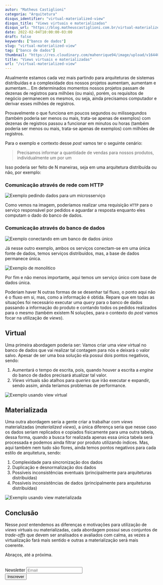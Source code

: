 ```yaml
---
autor: "Matheus Castiglioni"
categoria: "Arquitetura"
disqus_identifier: "virtual-materialized-view"
disqus_title: "Views virtuais e materializadas"
disqus_url: "https://blog.matheuscastiglioni.com.br/virtual-materialized-view"
date: 2022-02-04T10:00:00-03:00
draft: false
keywords: ["banco de dados"]
slug: "virtual-materialized-view"
tag: ["banco de dados"]
thumbnail: "https://res.cloudinary.com/mahenrique94/image/upload/v1644000205/cloud-storage-banner-background_1_bgcxoq.jpg"
title: "Views virtuais e materializadas"
url: "/virtual-materialized-view"
---
```


Atualmente estamos cada vez mais partindo para arquiteturas de sistemas distribuídas e a complexidade dos nossos projetos aumentam, aumentam e aumentam... Em determinados momentos nossos projetos passam de dezenas de registros para milhões (ou mais), porém, os requisitos de negócio permanecem os mesmos, ou seja, ainda precisamos computador e derivar esses milhões de registros.

Provavelmente o que funciona em poucos segundos ou milissegundos (também poderia ser menos ou mais, trata-se apenas de exemplos) com dezenas de registros passou a funcionar em minutos ou horas (também poderia ser menos ou mais, trata-se apenas de exemplos) com milhões de registros.

Para o exemplo e contexto desse _post_ vamos ter o seguinte cenário:

> Precisamos informar a quantidade de vendas para nossos produtos, individualmente um por um

Isso poderia ser feito de N maneiras, seja em uma arquitetura distribuída ou não, por exemplo:

### Comunicação através de rede com HTTP
![Exemplo pedindo dados para um microsserviço](https://res.cloudinary.com/mahenrique94/image/upload/v1644001374/Contando_quantidade_de_pedidos_para_um_determinado_produto_b1uhvp.png)

Como vemos na imagem, poderíamos realizar uma requisição `HTTP` para o serviço responsável por pedidos e aguardar a resposta enquanto eles computam o dado do banco de dados.

### Comunicação através do banco de dados
![Exemplo conectando em um banco de dados único](https://res.cloudinary.com/mahenrique94/image/upload/v1644001449/Contando_quantidade_de_pedidos_para_um_determinado_produto_1_nhw832.png)

Já nesse outro exemplo, ambos os serviços conectam-se em uma única fonte de dados, temos serviços distribuídos, mas, a base de dados permanece única.

![Exemplo de monolitico](https://res.cloudinary.com/mahenrique94/image/upload/v1644001451/Contando_quantidade_de_pedidos_para_um_determinado_produto_2_xjpgz8.png)

Por fim e não menos importante, aqui temos um serviço único com base de dados única.

Poderiam haver N outras formas de se desenhar tal fluxo, o ponto aqui não é o fluxo em si, mas, como a informação é obtida. Repare que em todas as situações foi necessário executar uma _query_ para o banco de dados passando a informação do produto e contando todos os pedidos realizados para o mesmo (também existem N soluções, para o contexto do _post_ vamos focar na utilização de _views_).

## Virtual

Uma primeira abordagem poderia ser: Vamos criar uma _view_ virtual no banco de dados que vai realizar tal contagem para nós e deixará o valor salvo. Apesar de ser uma boa solução ela possuí dois pontos negativos, sendo:

1. Aumentará o tempo de escrita, pois, quando houver a escrita a _engine_ do banco de dados precisará atualizar tal valor.
2. _Views_ virtuais são atalhos para _queries_ que irão executar e expandir, sendo assim, ainda teríamos problemas de performance.

![Exemplo usando view virtual](https://res.cloudinary.com/mahenrique94/image/upload/v1644001804/Contando_quantidade_de_pedidos_para_um_determinado_produto_3_zri62y.png)

## Materializada

Uma outra abordagem seria a gente criar a trabalhar com _views_ materializadas (_materialized views_), a única diferença seria que nesse caso os dados seriam replicados e copiados fisicamente para uma outra tabela, dessa forma, quando a busca for realizada apenas essa única tabela será processada e podemos ainda filtrar por produto utilizando índices. Mas, aqui também nem tudo são flores, ainda temos pontos negativos para cada estilo de arquitetura, sendo:

1. Complexidade para sincronização dos dados
2. Duplicação e desnormalização dos dados
3. Possíveis inconsistências eventuais (principalmente para arquiteturas distribuídas)
4. Possíveis inconsistências de dados (principalmente para arquiteturas distribuídas)

![Exemplo usando view materializada](https://res.cloudinary.com/mahenrique94/image/upload/v1644001977/Contando_quantidade_de_pedidos_para_um_determinado_produto_4_koxnem.png)

## Conclusão
Nesse *post* entendemos as diferenças e motivações para utilização de _views_ virtuais ou materializadas, cada abordagem possuí seus conjuntos de _trade-offs_ que devem ser analisados e avaliados com calma, as vezes a virtualização fará mais sentido e outras a materialização será mais coerente.

Abraços, até a próxima.

<!-- Begin Mailchimp Signup Form -->
<link href="//cdn-images.mailchimp.com/embedcode/horizontal-slim-10_7.css" rel="stylesheet" type="text/css">
<style type="text/css">
	#mc_embed_signup{clear:left; font:14px Helvetica,Arial,sans-serif; width:100%;margin-top: 2rem;}
</style>
<div id="mc_embed_signup">
<form action="https://matheuscastiglioni.us12.list-manage.com/subscribe/post?u=5a8a2e7202680f2d5098f12bc&amp;id=6ede898886" method="post" id="mc-embedded-subscribe-form" name="mc-embedded-subscribe-form" class="validate" target="_blank" novalidate>
    <div id="mc_embed_signup_scroll">
	<label for="mce-EMAIL">Newsletter</label>
	<input type="email" value="" name="EMAIL" class="email" id="mce-EMAIL" placeholder="Email" required>
    <div style="position: absolute; left: -5000px;" aria-hidden="true"><input type="text" name="b_5a8a2e7202680f2d5098f12bc_6ede898886" tabindex="-1" value=""></div>
    <div class="clear"><input type="submit" value="Inscrever" name="subscribe" id="mc-embedded-subscribe" class="button"></div></div>
</form>
</div>
<!--End mc_embed_signup-->

